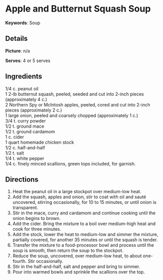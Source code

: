 # Apple and Butternut Squash Soup__Keywords__: Soup## Details__Picture__: n/a__Serves__: 4 or 5 serves## Ingredients1/4 c. peanut oil  1 2-lb butternut squash, peeled, seeded and cut into 2-inch pieces (approximately 4 c.)  2 Northern Spy or McIntosh apples, peeled, cored and cut into 2-inch pieces (approximately 2 c.)  1 large onion, peeled and coarsely chopped (approximately 1 c.)  3/4 t. curry powder  1/2 t. ground mace  1/2 t. ground cardamom  1 c. cider  1 quart homemade chicken stock  1/2 c. half-and-half  1/2 t. salt  1/4 t. white pepper  1/4 c. finely minced scallions, green tops included, for garnish.  ## Directions1. Heat the peanut oil in a large stockpot over medium-low heat.2. Add the squash, apples and onion, stir to coat with oil and saut&eacute; uncovered, stirring occasionally, for 10 to 15 minutes, or until onion is transparent.3. Stir in the mace, curry and cardamom and continue cooking until the onion begins to brown.4. Add the cider. Bring the mixture to a boil over medium-high heat and cook for three minutes.5. Add the stock, lower the heat to medium-low and simmer the mixture, partially covered, for another 35 minutes or until the squash is tender.6. Transfer the mixture to a food-processor bowl and process until the soup is smooth, then return the soup to the stockpot.7. Reduce the soup, uncovered, over medium-low heat, to about one-fourth. Stir occasionally.8. Stir in the half-and-half, salt and pepper and bring to simmer.9. Pour into warmed bowls and sprinkle the scallions over the top.